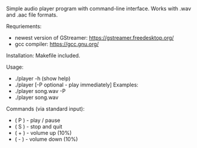 Simple audio player program with command-line interface. Works with .wav and .aac file formats.

Requriements:
- newest version of GStreamer:
https://gstreamer.freedesktop.org/
- gcc compiler:
https://gcc.gnu.org/

Installation:
Makefile included.

Usage:
- ./player -h     (show help)
- ./player <wav or aac file with extension> [-P optional - play immediately]
Examples:
- ./player song.wav -P
- ./player song.wav

Commands (via standard input):
- ( P ) - play / pause
- ( S ) - stop and quit
- ( + ) - volume up (10%)
- ( - ) - volume down (10%)
